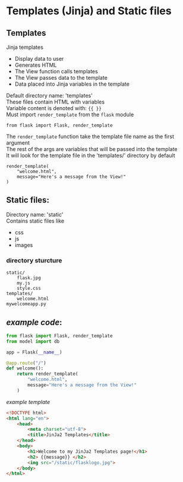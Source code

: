 # Templates (Jinja) and Static files

## Templates
Jinja templates
- Display data to user
- Generates HTML
- The View function calls templates
- The View passes data to the template
- Data placed into Jinja variables in the template

Default directory name: 'templates'  
These files contain HTML with variables   
Variable content is denoted with: `{{ }}`  
Must import `render_template` from the `flask` module  

    from flask import Flask, render_template
    
The `render_template` function take the template file name as the first argument  
The rest of the args are variables that will be passed into the template   
It will look for the template file in the 'templates/' directory by default  

    render_template(
        "welcome.html",
        message="Here's a message from the View!"
    )

## Static files:
Directory name: 'static'  
Contains static files like
- css
- js
- images


### directory sturcture
```
static/
    flask.jpg
    my.js
    style.css
templates/
    welcome.html
mywelcomeapp.py
```

## _example code_:
```python
from flask import Flask, render_template
from model import db

app = Flask(__name__)

@app.route("/")
def welcome():
    return render_template(
        "welcome.html",
        message="Here's a message from the View!"
    )
```
_example template_
```html
<!DOCTYPE html>
<html lang="en">
    <head>
        <meta charset="utf-8">
        <title>JinJa2 Templates</title>
    </head>
    <body>
        <h1>Welcome to my JinJa2 Templates page!</h1>
        <h2> {{message}} </h2>
        <img src="/static/flasklogo.jpg">
    </body>
</html>
```
